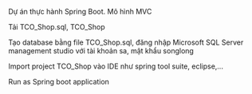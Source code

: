 
Dự án thực hành Spring Boot. Mô hình MVC

Tải TCO_Shop.sql, TCO_Shop

Tạo database bằng file TCO_Shop.sql, đăng nhập Microsoft SQL Server management studio với tài khoản sa, mật khẩu songlong

Import project TCO_Shop vào IDE như spring tool suite, eclipse,...

Run as Spring boot application
